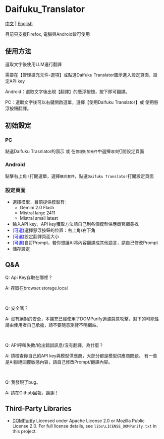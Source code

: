 # Daifuku_Translator
[中文](README.md) | [English](README_en.md)


目前只支援Firefox, 電腦與Android皆可使用

## 使用方法
選取文字後使用LLM進行翻譯

需要在【管理擴充元件-選項】或點選Daifuku Translator圖示進入設定頁面，設定API key

Android：選取文字後出現【翻譯】的懸浮按鈕，按下即可翻譯。

PC：選取文字後可以右鍵開啟選單，選擇【使用Daifuku Translator】或 使用懸浮按鈕翻譯。

## 初始設定

### PC
點選Daifuku Trasnlator的圖示 或 在`管理附加元件`中選擇`選項`打開設定頁面

### Android
點擊右上角`⠸`打開選單，選擇`擴充套件`，點選`Daifuku Translator`打開設定頁面

### 設定頁面

- 選擇模型，目前提供模型有: 
    - Gemini 2.0 Flash
    - Mistral large 2411
    - Mistral small latest
- 輸入API key，API key獲取方法請自己到各個模型供應商官網尋找
- <scan style="color: blue;">(可選)</scan>選擇懸浮按鈕的位置：右上角/右下角
- <scan style="color: blue;">(可選)</scan>設定翻譯頁面大小
- <scan style="color: blue;">(可選)</scan>自訂Prompt，若你想讓AI將內容翻譯成其他語言，請自己修改Prompt
- 儲存設定


## Q&A
Q: Api Key存取在哪裡？

A: 存取在browser.storage.local

<br>

Q: 安全嗎？

A: 沒有絕對的安全，本擴充已經使用了DOMPurify過濾惡意攻擊，剩下的可能性請由使用者自己承擔，請不要隨意瀏覽不明網站。

<br>

Q: API呼叫失敗/給出錯誤訊息/沒有翻譯，為什麼？

A: 請檢查你自己的API key與模型供應商，大部分都是模型供應商問題。
有一些是AI拒絕回覆敏感內容，請自己修改Prompt/翻譯內容。

<br>

Q: 我發現了bug。

A: 請在Github回報，謝謝！

## Third-Party Libraries
- [DOMPurify](https://github.com/cure53/DOMPurify)
    Licensed under Apache License 2.0 or Mozilla Public License 2.0.
    For full license details, see `libs\LICENSE_DOMPurify.txt` in this project.